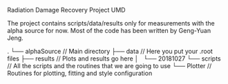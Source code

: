 Radiation Damage Recovery Project UMD

The project contains scripts/data/results only for measurements with the alpha source for now. 
Most of the code has been written by Geng-Yuan Jeng.

.
└── alphaSource                 // Main directory
    ├── data                    // Here  you put your .root files
    ├── results                 // Plots and results go here
    │   └── 20181027
    └── scripts                 // All the scripts and the routines that we are going to use
        └── Plotter             // Routines for plotting, fitting and style configuration
